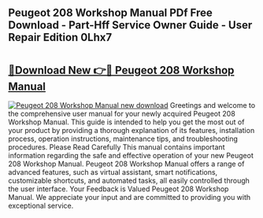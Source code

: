 ## Peugeot 208 Workshop Manual PDf Free Download - Part-Hff Service Owner Guide - User Repair Edition 0Lhx7

# <h2><a href="http://cf19192.oget.top/?id=Peugeot+208+Workshop+Manual">🔗Download New 👉🔴 Peugeot 208 Workshop Manual</a></h2>

[![Peugeot 208 Workshop Manual new download](https://i.imgur.com/5g1atiW.png)](http://cf19192.oget.top/?id=Peugeot+208+Workshop+Manual)
Greetings and welcome to the comprehensive user manual for your newly acquired Peugeot 208 Workshop Manual. This guide is intended to help you get the most out of your product by providing a thorough explanation of its features, installation process, operation instructions, maintenance tips, and troubleshooting procedures. Please Read Carefully This manual contains important information regarding the safe and effective operation of your new Peugeot 208 Workshop Manual. Peugeot 208 Workshop Manual offers a range of advanced features, such as virtual assistant, smart notifications, customizable shortcuts, and automated tasks, all easily controlled through the user interface. Your Feedback is Valued Peugeot 208 Workshop Manual. We appreciate your input and are committed to providing you with exceptional service.
